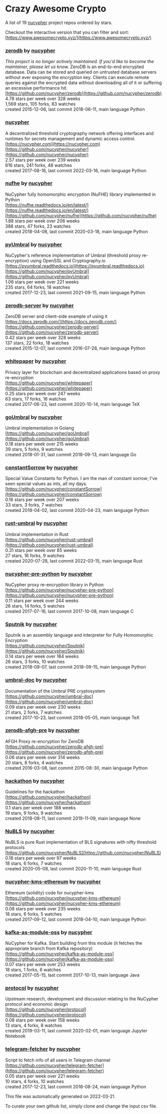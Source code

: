 # Crazy Awesome Crypto
A list of 19 [nucypher](https://github.com/nucypher) project repos ordered by stars.  

Checkout the interactive version that you can filter and sort: 
[https://www.awesomecrypto.xyz/](https://www.awesomecrypto.xyz/)  


### [zerodb](https://github.com/nucypher/zerodb) by [nucypher](https://github.com/nucypher)  
*This project is no longer actively maintained. If you'd like to become the maintainer, please let us know.* ZeroDB is an end-to-end encrypted database. Data can be stored and queried on untrusted database servers without ever exposing the encryption key. Clients can execute remote queries against the encrypted data without downloading all of it or suffering an excessive performance hit.  
[https://github.com/nucypher/zerodb](https://github.com/nucypher/zerodb)  
4.78 stars per week over 328 weeks  
1,569 stars, 105 forks, 83 watches  
created 2015-12-06, last commit 2018-06-11, main language Python  


### [nucypher](https://github.com/nucypher/nucypher)  
A decentralized threshold cryptography network offering interfaces and runtimes for secrets management and dynamic access control.  
[https://nucypher.com](https://nucypher.com)  
[https://github.com/nucypher/nucypher](https://github.com/nucypher/nucypher)  
2.57 stars per week over 239 weeks  
616 stars, 241 forks, 48 watches  
created 2017-08-16, last commit 2022-03-16, main language Python  


### [nufhe](https://github.com/nucypher/nufhe) by [nucypher](https://github.com/nucypher)  
NuCypher fully homomorphic encryption (NuFHE) library implemented in Python  
[https://nufhe.readthedocs.io/en/latest/](https://nufhe.readthedocs.io/en/latest/)  
[https://github.com/nucypher/nufhe](https://github.com/nucypher/nufhe)  
1.88 stars per week over 206 weeks  
388 stars, 47 forks, 23 watches  
created 2018-04-08, last commit 2020-03-18, main language Python  


### [pyUmbral](https://github.com/nucypher/pyUmbral) by [nucypher](https://github.com/nucypher)  
NuCypher's reference implementation of Umbral (threshold proxy re-encryption) using OpenSSL and Cryptography.io  
[https://pyumbral.readthedocs.io](https://pyumbral.readthedocs.io)  
[https://github.com/nucypher/pyUmbral](https://github.com/nucypher/pyUmbral)  
1.06 stars per week over 221 weeks  
235 stars, 64 forks, 18 watches  
created 2017-12-23, last commit 2021-09-15, main language Python  


### [zerodb-server](https://github.com/nucypher/zerodb-server) by [nucypher](https://github.com/nucypher)  
ZeroDB server and client-side example of using it  
[https://docs.zerodb.com/](https://docs.zerodb.com/)  
[https://github.com/nucypher/zerodb-server](https://github.com/nucypher/zerodb-server)  
0.42 stars per week over 328 weeks  
137 stars, 22 forks, 18 watches  
created 2015-12-07, last commit 2016-07-28, main language Python  


### [whitepaper](https://github.com/nucypher/whitepaper) by [nucypher](https://github.com/nucypher)  
Privacy layer for blockchain and decentralized applications based on proxy re-encryption  
[https://github.com/nucypher/whitepaper](https://github.com/nucypher/whitepaper)  
0.25 stars per week over 247 weeks  
63 stars, 17 forks, 16 watches  
created 2017-06-23, last commit 2020-10-14, main language TeX  


### [goUmbral](https://github.com/nucypher/goUmbral) by [nucypher](https://github.com/nucypher)  
Umbral implementation in Golang  
[https://github.com/nucypher/goUmbral](https://github.com/nucypher/goUmbral)  
0.18 stars per week over 215 weeks  
39 stars, 5 forks, 9 watches  
created 2018-01-31, last commit 2018-09-13, main language Go  


### [constantSorrow](https://github.com/nucypher/constantSorrow) by [nucypher](https://github.com/nucypher)  
Special Value Constants for Python.  I am the man of constant sorrow; I've seen special values as ints, all my days.  
[https://github.com/nucypher/constantSorrow](https://github.com/nucypher/constantSorrow)  
0.16 stars per week over 207 weeks  
33 stars, 3 forks, 7 watches  
created 2018-04-02, last commit 2020-04-23, main language Python  


### [rust-umbral](https://github.com/nucypher/rust-umbral) by [nucypher](https://github.com/nucypher)  
Umbral implementation in Rust  
[https://github.com/nucypher/rust-umbral](https://github.com/nucypher/rust-umbral)  
0.31 stars per week over 85 weeks  
27 stars, 16 forks, 9 watches  
created 2020-07-28, last commit 2022-03-15, main language Rust  


### [nucypher-pre-python](https://github.com/nucypher/nucypher-pre-python) by [nucypher](https://github.com/nucypher)  
NuCypher proxy re-encryption library in Python  
[https://github.com/nucypher/nucypher-pre-python](https://github.com/nucypher/nucypher-pre-python)  
0.11 stars per week over 244 weeks  
26 stars, 14 forks, 5 watches  
created 2017-07-16, last commit 2017-10-08, main language C  


### [Sputnik](https://github.com/nucypher/Sputnik) by [nucypher](https://github.com/nucypher)  
Sputnik is an assembly language and interpreter for Fully Homomorphic Encryption  
[https://github.com/nucypher/Sputnik](https://github.com/nucypher/Sputnik)  
0.14 stars per week over 184 weeks  
26 stars, 3 forks, 10 watches  
created 2018-09-07, last commit 2018-09-15, main language Python  


### [umbral-doc](https://github.com/nucypher/umbral-doc) by [nucypher](https://github.com/nucypher)  
Documentation of the Umbral PRE cryptosystem  
[https://github.com/nucypher/umbral-doc](https://github.com/nucypher/umbral-doc)  
0.09 stars per week over 230 weeks  
21 stars, 2 forks, 7 watches  
created 2017-10-23, last commit 2018-05-05, main language TeX  


### [zerodb-afgh-pre](https://github.com/nucypher/zerodb-afgh-pre) by [nucypher](https://github.com/nucypher)  
AFGH Proxy re-encryption for ZeroDB  
[https://github.com/nucypher/zerodb-afgh-pre](https://github.com/nucypher/zerodb-afgh-pre)  
0.06 stars per week over 314 weeks  
20 stars, 8 forks, 4 watches  
created 2016-03-08, last commit 2015-08-30, main language Python  


### [hackathon](https://github.com/nucypher/hackathon) by [nucypher](https://github.com/nucypher)  
Guidelines for the hackathon  
[https://github.com/nucypher/hackathon](https://github.com/nucypher/hackathon)  
0.1 stars per week over 188 weeks  
19 stars, 9 forks, 9 watches  
created 2018-08-11, last commit 2019-11-09, main language None  


### [NuBLS](https://github.com/nucypher/NuBLS) by [nucypher](https://github.com/nucypher)  
NuBLS is pure Rust implementation of BLS signatures with nifty threshold protocols  
[https://github.com/nucypher/NuBLS](https://github.com/nucypher/NuBLS)  
0.18 stars per week over 97 weeks  
18 stars, 6 forks, 7 watches  
created 2020-05-08, last commit 2020-11-10, main language Rust  


### [nucypher-kms-ethereum](https://github.com/nucypher/nucypher-kms-ethereum) by [nucypher](https://github.com/nucypher)  
Ethereum (solidity) code for nucypher-kms  
[https://github.com/nucypher/nucypher-kms-ethereum](https://github.com/nucypher/nucypher-kms-ethereum)  
0.08 stars per week over 235 weeks  
18 stars, 6 forks, 5 watches  
created 2017-09-12, last commit 2018-04-10, main language Python  


### [kafka-as-module-oss](https://github.com/nucypher/kafka-as-module-oss) by [nucypher](https://github.com/nucypher)  
NuCypher for Kafka. Start building from this module (it fetches the appropriate branch from Kafka repository)  
[https://github.com/nucypher/kafka-as-module-oss](https://github.com/nucypher/kafka-as-module-oss)  
0.07 stars per week over 253 weeks  
18 stars, 1 forks, 6 watches  
created 2017-05-15, last commit 2017-10-13, main language Java  


### [protocol](https://github.com/nucypher/protocol) by [nucypher](https://github.com/nucypher)  
Upstream research, development and discussion relating to the NuCypher protocol and economic design  
[https://github.com/nucypher/protocol](https://github.com/nucypher/protocol)  
0.08 stars per week over 158 weeks  
13 stars, 4 forks, 8 watches  
created 2019-03-11, last commit 2020-02-01, main language Jupyter Notebook  


### [telegram-fetcher](https://github.com/nucypher/telegram-fetcher) by [nucypher](https://github.com/nucypher)  
Script to fetch info of all users in Telegram channel  
[https://github.com/nucypher/telegram-fetcher](https://github.com/nucypher/telegram-fetcher)  
0.05 stars per week over 221 weeks  
10 stars, 4 forks, 10 watches  
created 2017-12-23, last commit 2018-08-24, main language Python  


This file was automatically generated on 2022-03-21.  

To curate your own github list, simply clone and change the input csv file.  